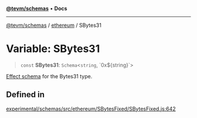 [**@tevm/schemas**](../../README.md) • **Docs**

***

[@tevm/schemas](../../modules.md) / [ethereum](../README.md) / SBytes31

# Variable: SBytes31

> `const` **SBytes31**: `Schema`\<`string`, \`0x$\{string\}\`\>

[Effect schema](https://github.com/Effect-TS/schema) for the Bytes31 type.

## Defined in

[experimental/schemas/src/ethereum/SBytesFixed/SBytesFixed.js:642](https://github.com/qbzzt/tevm-monorepo/blob/main/experimental/schemas/src/ethereum/SBytesFixed/SBytesFixed.js#L642)

